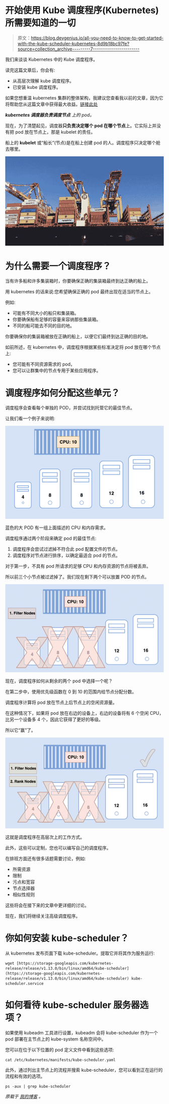 # 开始使用 Kube 调度程序(Kubernetes)所需要知道的一切

> 原文：<https://blog.devgenius.io/all-you-need-to-know-to-get-started-with-the-kube-scheduler-kubernetes-8d9b18bc97fe?source=collection_archive---------7----------------------->

我们来谈谈 Kubernetes 中的 Kube 调度程序。

读完这篇文章后，你会有:

*   从高层次理解 kube 调度程序。
*   已安装 kube 调度程序。

如果您想重温 kubernetes 集群的整体架构，我建议您查看我以前的文章，因为它将帮助您从这篇文章中获得最大收益。[链接此处](https://medium.com/dev-genius/the-kubernetes-cluster-architecture-simplified-3c4a5fb41449)

***kubernetes 调度器负责调度节点*** *上的 pod。*

现在，为了清楚起见，调度器**只负责决定哪个 pod 在哪个节点**上。它实际上并没有把 pod 放在节点上，那是 kubelet 的责任。

船上的 **kubelet** 或“船长”(节点)是在船上创建 pod 的人。调度程序只决定哪个舱去哪里。

![](img/288b1a88188768c1ef1889d4c02fb212.png)

# 为什么需要一个调度程序？

当有许多船和许多集装箱时，你要确保正确的集装箱最终到达正确的船上。

用 kubernetes 的话来说:您希望确保正确的 pod 最终出现在适当的节点上。

例如:

*   可能有不同大小的船只和集装箱。
*   你要确保船有足够的容量来容纳那些集装箱。
*   不同的船可能去不同的目的地。

你要确保你的集装箱被放在正确的船上，以便它们最终到达正确的目的地。

如前所述，在 kubernetes 中，调度程序根据某些标准决定将 pod 放在哪个节点上:

*   您可能有不同资源需求的 pod，
*   您可以让群集中的节点专用于某些应用程序。

# 调度程序如何分配这些单元？

调度程序会查看每个单独的 POD，并尝试找到托管它的最佳节点。

让我们看一个例子来说明:

![](img/69d660d7f6284b9ad504d8ec8de11bf6.png)

蓝色的大 POD 有一组上面描述的 CPU 和内存需求。

调度程序通过两个阶段来确定 pod 的最佳节点:

1.  调度程序会尝试过滤掉不符合此 pod 配置文件的节点。
2.  调度程序对节点进行排序，以确定最适合 pod 的节点。

对于第一步，不具有 pod 所请求的足够 CPU 和内存资源的节点将被丢弃。

所以前三个小节点被过滤掉了。我们现在剩下两个可以放置 POD 的节点。

![](img/f7ab11f309f8d23e28400f6002f0a300.png)

现在，调度程序如何从剩余的两个 pod 中选择一个呢？

在第二步中，使用优先级函数在 0 到 10 的范围内给节点分配分数。

调度程序计算将 pod 放在节点上后节点上的空闲资源量。

在这种情况下，如果将 pod 放在右边的设备上，右边的设备将有 6 个空闲 CPU，比另一个设备多 4 个，因此它获得了更好的等级。

所以它“赢”了。

![](img/1f3c78888e3962a0b8a48d47fa27577f.png)

这就是调度程序在高层次上的工作方式。

此外，这些可以定制，您也可以编写自己的调度程序。

在排班方面还有很多话题需要讨论，例如:

*   所需资源
*   限制
*   污点和宽容
*   节点选择器
*   相似性规则

这些将会在接下来的文章中更详细的讨论。

现在，我们将继续关注高级调度程序。

# 你如何安装 kube-scheduler？

从 kubernetes 发布页面下载 kube-scheduler。提取它并将其作为服务运行:

```
wget [https://storage-googleapis.com/kubernetes-release/release/v1.13.0/bin/linux/amd64/kube-scheduler](https://storage-googleapis.com/kubernetes-release/release/v1.13.0/bin/linux/amd64/kube-scheduler) kube-scheduler.service
```

# 如何看待 kube-scheduler 服务器选项？

如果使用 kubeadm 工具进行设置，kubeadm 会将 kube-scheduler 作为一个 pod 部署在主节点上的 kube-system 名称空间中。

您可以在位于以下位置的 pod 定义文件中看到这些选项:

```
cat /etc/kubernetes/manifests/kube-scheduler.yaml
```

此外，通过列出主节点上的流程并搜索 kube-scheduler，您可以看到正在运行的流程和有效的选项。

```
ps -aux | grep kube-scheduler
```

*原载于* [*我的博客*](https://luispreciado.blog/posts/kubernetes/core-concepts/schedulers) *。*